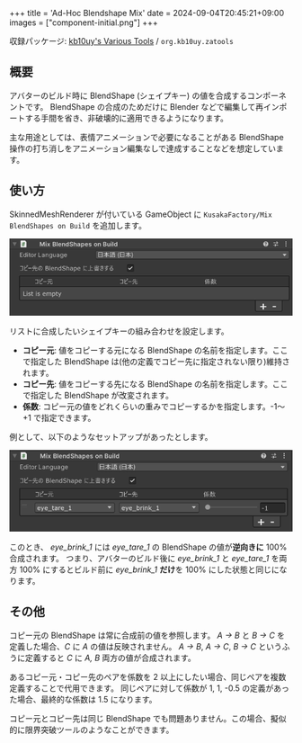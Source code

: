 +++
title = 'Ad-Hoc Blendshape Mix'
date = 2024-09-04T20:45:21+09:00
images = ["component-initial.png"]
+++

収録パッケージ: [kb10uy's Various Tools](https://github.com/kb10uy/kb10uy-zatools) / `org.kb10uy.zatools`

## 概要

アバターのビルド時に BlendShape (シェイプキー) の値を合成するコンポーネントです。
BlendShape の合成のためだけに Blender などで編集して再インポートする手間を省き、非破壊的に適用できるようになります。

主な用途としては、表情アニメーションで必要になることがある BlendShape 操作の打ち消しをアニメーション編集なしで達成することなどを想定しています。


## 使い方

SkinnedMeshRenderer が付いている GameObject に `KusakaFactory/Mix BlendShapes on Build` を追加します。

![Component View](./component-initial.png?width=480px "コンポーネント追加直後の状態")

リストに合成したいシェイプキーの組み合わせを設定します。

* **コピー元**: 値をコピーする元になる BlendShape の名前を指定します。ここで指定した BlendShape は(他の定義でコピー先に指定されない限り)維持されます。
* **コピー先**: 値をコピーする先になる BlendShape の名前を指定します。ここで指定した BlendShape が改変されます。
* **係数**: コピー元の値をどれくらいの重みでコピーするかを指定します。-1～+1 で指定できます。

例として、以下のようなセットアップがあったとします。

![Component View](./example-1.png?width=480px "設定例")

このとき、 *eye_brink_1* には *eye_tare_1* の BlendShape の値が**逆向きに** 100% 合成されます。
つまり、アバターのビルド後に *eye_brink_1* と *eye_tare_1* を両方 100% にするとビルド前に *eye_brink_1* **だけ**を 100% にした状態と同じになります。

## その他

コピー元の BlendShape は常に合成前の値を参照します。 *A → B* と *B → C* を定義した場合、*C* に *A* の値は反映されません。
*A → B*, *A → C*, *B → C* というふうに定義すると *C* に *A, B* 両方の値が合成されます。

あるコピー元・コピー先のペアを係数を 2 以上にしたい場合、同じペアを複数定義することで代用できます。
同じペアに対して係数が 1, 1, -0.5 の定義があった場合、最終的な係数は 1.5 になります。

コピー元とコピー先は同じ BlendShape でも問題ありません。この場合、擬似的に限界突破ツールのようなことができます。
